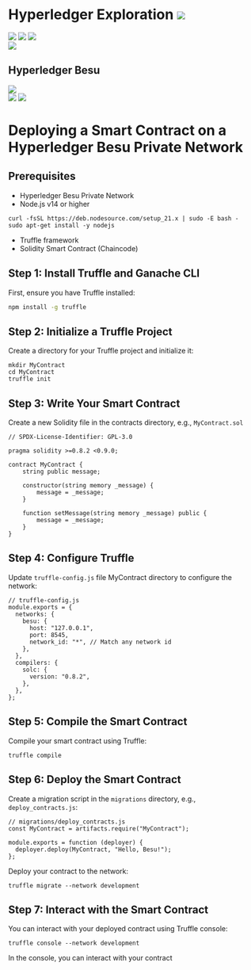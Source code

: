 # Hyperledger Exploration  ![](https://img.shields.io/badge/-Live-darkgreen)
![](https://img.shields.io/badge/Domain-Blockchain-blue) ![](https://img.shields.io/badge/Blockchain-Hyperledger-brown) ![](https://img.shields.io/badge/Hyperledger-Besu-gold) <br/> ![](https://img.shields.io/badge/Reviewed-Ramaguru_Radhakrishnan-bronze) <br/> 

## Hyperledger Besu
![](https://img.shields.io/badge/Exploration_By-B_Vijay_Nishanth-gold)  <br/>
![](https://img.shields.io/badge/Start-May-silver) ![](https://img.shields.io/badge/End-July-silver) 

# Deploying a Smart Contract on a Hyperledger Besu Private Network

## Prerequisites
- Hyperledger Besu Private Network 
- Node.js v14 or higher 
```
curl -fsSL https://deb.nodesource.com/setup_21.x | sudo -E bash -
sudo apt-get install -y nodejs
```
- Truffle framework 
- Solidity Smart Contract (Chaincode)

## Step 1: Install Truffle and Ganache CLI
First, ensure you have Truffle installed:
```bash
npm install -g truffle
```
## Step 2: Initialize a Truffle Project
Create a directory for your Truffle project and initialize it:
```
mkdir MyContract
cd MyContract
truffle init
```
## Step 3: Write Your Smart Contract
Create a new Solidity file in the contracts directory, e.g., ```MyContract.sol```
```
// SPDX-License-Identifier: GPL-3.0

pragma solidity >=0.8.2 <0.9.0;

contract MyContract {
    string public message;

    constructor(string memory _message) {
        message = _message;
    }

    function setMessage(string memory _message) public {
        message = _message;
    }
}
```

## Step 4: Configure Truffle
Update ```truffle-config.js``` file MyContract directory to configure the network:
```
// truffle-config.js
module.exports = {
  networks: {
    besu: {
      host: "127.0.0.1",
      port: 8545,
      network_id: "*", // Match any network id
    },
  },
  compilers: {
    solc: {
      version: "0.8.2",
    },
  },
};
```

## Step 5: Compile the Smart Contract
Compile your smart contract using Truffle:
```
truffle compile
```

## Step 6: Deploy the Smart Contract
Create a migration script in the ```migrations``` directory, e.g., ```deploy_contracts.js```:
```
// migrations/deploy_contracts.js
const MyContract = artifacts.require("MyContract");

module.exports = function (deployer) {
  deployer.deploy(MyContract, "Hello, Besu!");
};
```
Deploy your contract to the network:
```
truffle migrate --network development
```
## Step 7: Interact with the Smart Contract
You can interact with your deployed contract using Truffle console:
```
truffle console --network development
```
In the console, you can interact with your contract
